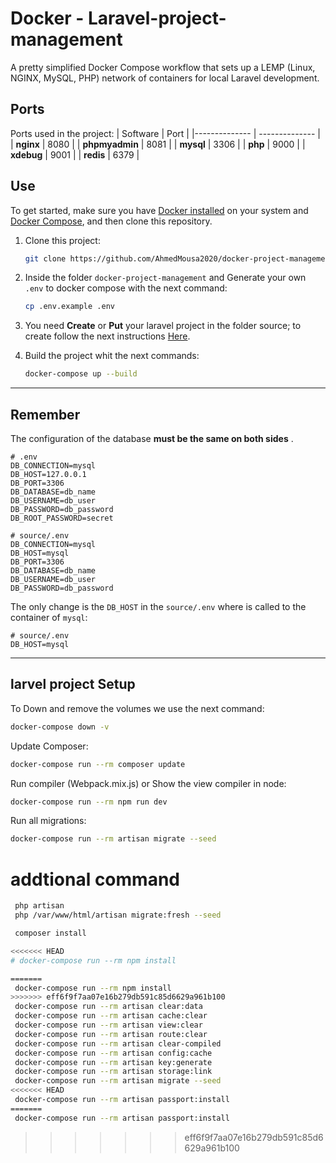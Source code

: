 # Docker - Laravel-project-management


A pretty simplified Docker Compose workflow that sets up a LEMP (Linux, NGINX, MySQL, PHP) network of containers for local Laravel development.

## Ports

Ports used in the project:
| Software | Port |
|-------------- | -------------- |
| **nginx** | 8080 |
| **phpmyadmin** | 8081 |
| **mysql** | 3306 |
| **php** | 9000 |
| **xdebug** | 9001 |
| **redis** | 6379 |

## Use

To get started, make sure you have [Docker installed](https://docs.docker.com/) on your system and [Docker Compose](https://docs.docker.com/compose/install/), and then clone this repository.

1. Clone this project:

   ```sh
   git clone https://github.com/AhmedMousa2020/docker-project-management.git
   ```

2. Inside the folder `docker-project-management` and Generate your own `.env` to docker compose with the next command:

   ```sh
   cp .env.example .env
   ```

3. You need **Create** or **Put** your laravel project in the folder source; to create follow the next instructions [Here](source/README.md).

4. Build the project whit the next commands:

   ```sh
   docker-compose up --build
   ```

---

## Remember

The configuration of the database **must be the same on both sides** .

```dotenv
# .env
DB_CONNECTION=mysql
DB_HOST=127.0.0.1
DB_PORT=3306
DB_DATABASE=db_name
DB_USERNAME=db_user
DB_PASSWORD=db_password
DB_ROOT_PASSWORD=secret
```

```dotenv
# source/.env
DB_CONNECTION=mysql
DB_HOST=mysql
DB_PORT=3306
DB_DATABASE=db_name
DB_USERNAME=db_user
DB_PASSWORD=db_password
```

The only change is the `DB_HOST` in the `source/.env` where is called to the container of `mysql`:

```dotenv
# source/.env
DB_HOST=mysql
```

---

## larvel project Setup

To Down and remove the volumes we use the next command:

```sh
docker-compose down -v
```

Update Composer:

```sh
docker-compose run --rm composer update
```

Run compiler (Webpack.mix.js) or Show the view compiler in node:

```sh
docker-compose run --rm npm run dev
```

Run all migrations:

```sh
docker-compose run --rm artisan migrate --seed
```

# addtional command

```sh
 php artisan
 php /var/www/html/artisan migrate:fresh --seed

 composer install 

<<<<<<< HEAD
# docker-compose run --rm npm install 

=======
 docker-compose run --rm npm install 
>>>>>>> eff6f9f7aa07e16b279db591c85d6629a961b100
 docker-compose run --rm artisan clear:data
 docker-compose run --rm artisan cache:clear 
 docker-compose run --rm artisan view:clear 
 docker-compose run --rm artisan route:clear 
 docker-compose run --rm artisan clear-compiled 
 docker-compose run --rm artisan config:cache
 docker-compose run --rm artisan key:generate
 docker-compose run --rm artisan storage:link
 docker-compose run --rm artisan migrate --seed
<<<<<<< HEAD
 docker-compose run --rm artisan passport:install
=======
 docker-compose run --rm artisan passport:install
 ```
>>>>>>> eff6f9f7aa07e16b279db591c85d6629a961b100
